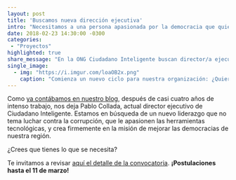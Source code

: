 ```yaml
---
layout: post
title: 'Buscamos nueva dirección ejecutiva'
intro: "Necesitamos a una persona apasionada por la democracia que quiera liderar Ciudadado Inteligente. ¿Te atreves?"
date: 2018-02-23 14:30:00 -0300
categories:
 - "Proyectos"
highlighted: true
share_message: "En la ONG Ciudadano Inteligente buscan director/a ejecutivo/a ¿Crees que tiene lo que se necesita? Pincha aquí"
single_image:
  - img: "https://i.imgur.com/loaOB2x.png"
    caption: "Comienza un nuevo ciclo para nuestra organización: ¿Quieres ser parte de él?"
---
```

Como [ya contábamos en nuestro blog](https://blog.ciudadanointeligente.org/proyectos/2018/02/15/nuevo-ciclo-FCI.html), después de casi cuatro años de intenso trabajo, nos deja Pablo Collada, actual director ejecutivo de Ciudadano Inteligente. Estamos en búsqueda de un nuevo liderazgo que no tema luchar contra la corrupción, que le apasionen las herramientas tecnológicas, y crea firmemente en la misión de mejorar las democracias de nuestra región. 

¿Crees que tienes lo que se necesita?

Te invitamos a revisar [aquí el detalle de la convocatoria](http://bit.ly/convocatoriafci). **¡Postulaciones hasta el 11 de marzo!** 
